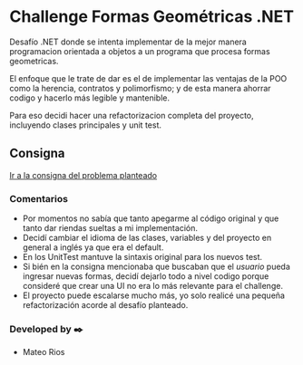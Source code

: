 
# Challenge Formas Geométricas .NET
Desafío .NET donde se intenta implementar de la mejor manera programacion orientada a objetos a un programa que procesa formas geometricas.

El enfoque que le trate de dar es el de implementar las ventajas de la POO como la herencia, contratos y polimorfismo; y de esta manera ahorrar codigo y hacerlo más legible y mantenible.

Para eso decidi hacer una refactorizacion completa del proyecto, incluyendo clases principales y unit test.

## Consigna
[Ir a la consigna del problema planteado](/Readme.md)

### Comentarios
* Por momentos no sabía que tanto apegarme al código original y que tanto dar riendas sueltas a mi implementación.
* Decidí cambiar el idioma de las clases, variables y del proyecto en general a inglés ya que era el default.
* En los UnitTest mantuve la sintaxis original para los nuevos test.
* Si bién en la consigna mencionaba que buscaban que el _usuario_ pueda ingresar nuevas formas, decidí dejarlo todo a nivel codigo porque consideré que crear una UI no era lo más relevante para el challenge.
* El proyecto puede escalarse mucho más, yo solo realicé una pequeña refactorización acorde al desafío planteado.


### Developed by ✒️
 
*  Mateo Rios
